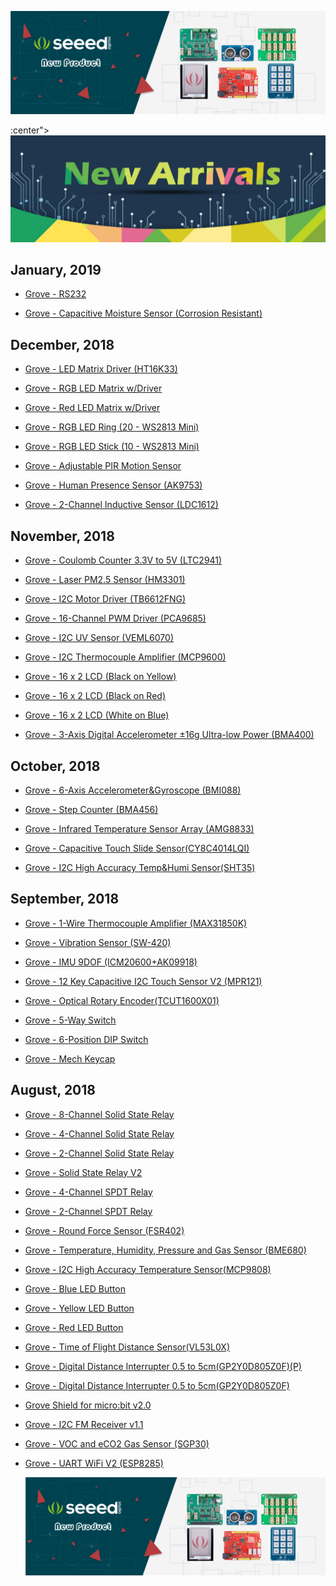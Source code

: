 <p style="<br /><p style="text-align:center"><a href="https://www.seeedstudio.com/act-4.html" target="_blank"><img src="https://github.com/SeeedDocument/Wiki_Banner/raw/master/new_product.jpg" /></a></p>:center"><a href="https://www.seeedstudio.com/act-4.html" target="_blank"><img src="https://github.com/SeeedDocument/Grove-2-Channel_SPDT_Relay/raw/master/img/20180823144904.jpg" /></a></p>





## January, 2019

- [Grove - RS232](https://www.seeedstudio.com/Grove-RS232-P-2852.html)

- [Grove - Capacitive Moisture Sensor (Corrosion Resistant)](https://www.seeedstudio.com/Grove-Capacitive-Moisture-Sensor-Corrosion-Resistant-p-2850.html)



## December, 2018

- [Grove - LED Matrix Driver (HT16K33)](https://www.seeedstudio.com/Grove-LED-Matrix-Driver-(HT16K33).html)

- [Grove - RGB LED Matrix w/Driver](https://www.seeedstudio.com/Grove-RGB-LED-Matrix-w/Driver.html)

- [Grove - Red LED Matrix w/Driver](https://www.seeedstudio.com/Grove-Red-LED-Matrix-w-Driver.html)

- [Grove - RGB LED Ring (20 - WS2813 Mini)](https://www.seeedstudio.com/Grove-RGB-LED-Ring-(20-WS2813-Mini)-p-3227.html)

- [Grove - RGB LED Stick (10 - WS2813 Mini)](https://www.seeedstudio.com/Grove-RGB-LED-Stick-(10-WS2813-Mini)-p-3226.html)

- [Grove - Adjustable PIR Motion Sensor](https://www.seeedstudio.com/Grove-Adjustable-PIR-Motion-Sensor-p-3225.html)

- [Grove - Human Presence Sensor (AK9753)](https://www.seeedstudio.com/Grove-Human-Presence-Sensor-AK975-p-3224.html)

- [Grove - 2-Channel Inductive Sensor (LDC1612)](https://www.seeedstudio.com/Grove-2-Channel-Inductive-Sensor-LDC161-p-3223.html)


## November, 2018

- [Grove - Coulomb Counter 3.3V to 5V (LTC2941)](https://www.seeedstudio.com/Grove-Coulomb-Counter-3.3V-to-5V-%28LTC2941%29-p-3215.html)

- [Grove - Laser PM2.5 Sensor (HM3301)](https://www.seeedstudio.com/Grove-Laser-PM2.5-Sensor-%28HM3301%29-p-3219.html)

- [Grove - I2C Motor Driver (TB6612FNG)](https://www.seeedstudio.com/Grove-I2C-Motor-Driver-%28TB6612FNG%29-p-3220.html)

- [Grove - 16-Channel PWM Driver (PCA9685)](https://www.seeedstudio.com/Grove-16-Channel-PWM-Driver-%28PCA9685%29-p-3221.html)

- [Grove - I2C UV Sensor (VEML6070)](https://www.seeedstudio.com/Grove-I2C-UV-Sensor-(VEML6070)-p-3195.html)

- [Grove - I2C Thermocouple Amplifier (MCP9600)](https://www.seeedstudio.com/Grove-I2C-Thermocouple-Amplifier-(MCP9600)-p-3199.html)

- [Grove - 16 x 2 LCD (Black on Yellow)](https://www.seeedstudio.com/Grove-16-x-2-LCD-(Black-on-Yellow)-p-3198.html)

- [Grove - 16 x 2 LCD (Black on Red)](https://www.seeedstudio.com/Grove-16-x-2-LCD-(Black-on-Red)-p-3197.html)

- [Grove - 16 x 2 LCD (White on Blue)](https://www.seeedstudio.com/Grove-16-x-2-LCD-(White-on-Blue)-p-3196.html)

- [Grove - 3-Axis Digital Accelerometer ±16g Ultra-low Power (BMA400)](https://www.seeedstudio.com/Grove-3-Axis-Digital-Accelerometer-%C2%B116g-Ultra-low-Power-(BMA400)-p-3201.html)


## October, 2018

- [Grove - 6-Axis Accelerometer&Gyroscope (BMI088)](https://www.seeedstudio.com/Grove-6-Axis-Accelerometer-Gyroscope-BMI08-p-3188.html)

- [Grove - Step Counter (BMA456)](https://www.seeedstudio.com/Grove-Step-Counter-BMA45-p-3189.html)

- [Grove - Infrared Temperature Sensor Array (AMG8833)](https://www.seeedstudio.com/Grove-Infrared-Temperature-Sensor-Array-%28AMG8833%29-p-3185.html)

- [Grove - Capacitive Touch Slide Sensor(CY8C4014LQI)](https://www.seeedstudio.com/Grove-Capacitive-Touch-Slide-Sensor%28CY8C4014LQI%29-p-3183.html)

- [Grove - I2C High Accuracy Temp&Humi Sensor(SHT35)](https://www.seeedstudio.com/Grove-I2C-High-Accuracy-Temp%26Humi-Sensor%28SHT35%29-p-3182.html)



## September, 2018

- [Grove - 1-Wire Thermocouple Amplifier (MAX31850K)](https://www.seeedstudio.com/Grove-1-Wire-Thermocouple-Amplifier-%28MAX31850K%29-p-3159.html)

- [Grove - Vibration Sensor (SW-420)](https://www.seeedstudio.com/Grove-Vibration-Sensor-%28SW-420%29-p-3158.html)

- [Grove - IMU 9DOF (ICM20600+AK09918)](https://www.seeedstudio.com/Grove-IMU-9DOF-%28ICM20600%2BAK09918%29-p-3157.html)

- [Grove - 12 Key Capacitive I2C Touch Sensor V2 (MPR121)](https://www.seeedstudio.com/Grove-12-Key-Capacitive-I2C-Touch-Sensor-V2-%28MPR121%29-p-3141.html)

- [Grove - Optical Rotary Encoder(TCUT1600X01)](https://www.seeedstudio.com/Grove-Optical-Rotary-Encoder%28TCUT1600X01%29-p-3142.html)

- [Grove - 5-Way Switch](https://www.seeedstudio.com/Grove-5-Way-Switch-p-3136.html)

- [Grove - 6-Position DIP Switch](https://www.seeedstudio.com/Grove-6-Position-DIP-Switch-p-3137.html)

- [Grove - Mech Keycap](https://www.seeedstudio.com/Grove-Mech-Keycap-p-3138.html)



## August, 2018

- [Grove - 8-Channel Solid State Relay](https://www.seeedstudio.com/Grove-8-Channel-Solid-State-Relay-p-3131.html)

- [Grove - 4-Channel Solid State Relay](https://www.seeedstudio.com/Grove-4-Channel-Solid-State-Relay-p-3130.html)

- [Grove - 2-Channel Solid State Relay](https://www.seeedstudio.com/Grove-2-Channel-Solid-State-Relay-p-3129.html)

- [Grove - Solid State Relay V2](https://www.seeedstudio.com/Grove-Solid-State-Relay-V2-p-3128.html)

- [Grove - 4-Channel SPDT Relay](https://www.seeedstudio.com/Grove-4-Channel-SPDT-Relay-p-3119.html)

- [Grove - 2-Channel SPDT Relay](https://www.seeedstudio.com/Grove-2-Channel-SPDT-Relay-p-3118.html)

- [Grove - Round Force Sensor (FSR402)](https://www.seeedstudio.com/Grove-Round-Force-Sensor-(FSR402)-p-3110.html)

- [Grove - Temperature, Humidity, Pressure and Gas Sensor (BME680)](https://www.seeedstudio.com/Grove-Temperature,-Humidity,-Pressure-and-Gas-Sensor-(BME680)-p-3109.html)

- [Grove - I2C High Accuracy Temperature Sensor(MCP9808)](https://www.seeedstudio.com/Grove-I2C-High-Accuracy-Temperature-Sensor(MCP9808)-p-3108.html)

- [Grove - Blue LED Button](https://www.seeedstudio.com/Grove-Blue-LED-Button-p-3104.html)

- [Grove - Yellow LED Button](https://www.seeedstudio.com/Grove-Yellow-LED-Button-p-3101.html)

- [Grove - Red LED Button](https://www.seeedstudio.com/Grove-Red-LED-Button-p-3096.html)

- [Grove - Time of Flight Distance Sensor(VL53L0X)](https://www.seeedstudio.com/Grove-Time-of-Flight-Distance-Sensor(VL53L0X)-p-3086.html)

- [Grove - Digital Distance Interrupter 0.5 to 5cm(GP2Y0D805Z0F)(P)](https://www.seeedstudio.com/Grove-Digital-Distance-Interrupter-0.5-to-5cm(GP2Y0D805Z0F)(P)-p-3085.html)

- [Grove - Digital Distance Interrupter 0.5 to 5cm(GP2Y0D805Z0F)](https://www.seeedstudio.com/Grove-Digital-Distance-Interrupter-0.5-to-5cm(GP2Y0D805Z0F)-p-3084.html)

- [Grove Shield for micro:bit v2.0](https://www.seeedstudio.com/Grove-Shield-for-micro:bit-v2.0-p-3083.html)

- [Grove - I2C FM Receiver v1.1](https://www.seeedstudio.com/Grove-I2C-FM-Receiver-v1.1-p-3076.html)

- [Grove - VOC and eCO2 Gas Sensor (SGP30)](https://www.seeedstudio.com/-Grove-VOC-and-eCO2-Gas-Sensor-(SGP30)-p-3071.html)

- [Grove - UART WiFi V2 (ESP8285)](https://www.seeedstudio.com/Grove-UART-WiFi-V2-(ESP8285)-p-3054.html)
<br /><p style="text-align:center"><a href="https://www.seeedstudio.com/act-4.html" target="_blank"><img src="https://github.com/SeeedDocument/Wiki_Banner/raw/master/new_product.jpg" /></a></p>